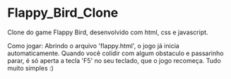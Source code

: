 # Flappy_Bird_Clone
Clone do game Flappy Bird, desenvolvido com html, css e javascript.


Como jogar:
Abrindo o arquivo 'flappy.html', o jogo já inicia automaticamente.
Quando você colidir com algum obstaculo e passarinho parar, é só aperta a tecla 'F5' no seu teclado, que o jogo recomeça. 
Tudo muito simples :)
